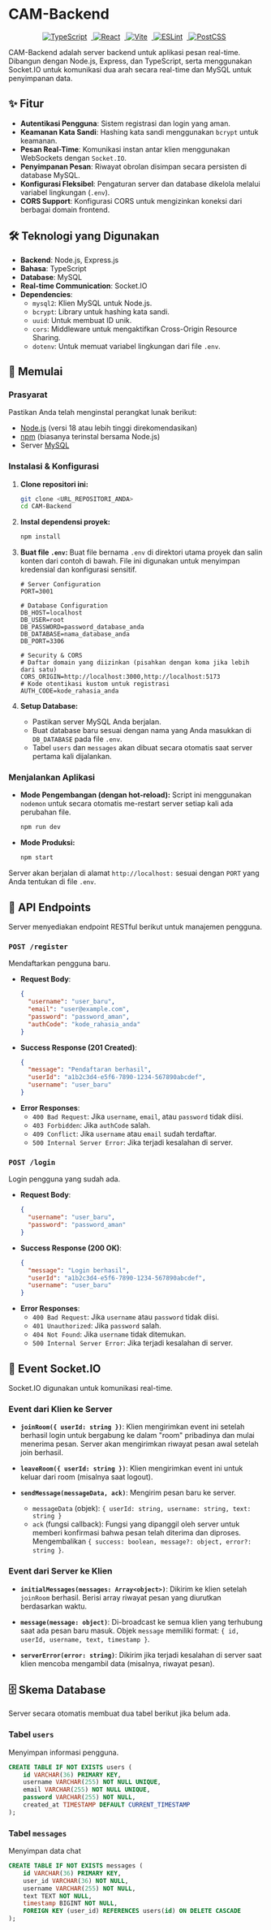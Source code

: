 # CAM-Backend

<p align="center">
  <a href="https://shields.io/">
    <img src="https://img.shields.io/badge/TypeScript-%23007ACC.svg?style=for-the-badge&logo=typescript&logoColor=white" style="margin-right: 8px;" alt="TypeScript"/>
  </a>
  <a href="https://shields.io/">
    <img src="https://img.shields.io/badge/React-%2320232a.svg?style=for-the-badge&logo=react&logoColor=%2361DAFB" style="margin-right: 8px;" alt="React"/>
  </a>
  <a href="https://shields.io/">
    <img src="https://img.shields.io/badge/Vite-%23646CFF.svg?style=for-the-badge&logo=vite&logoColor=white" style="margin-right: 8px;" alt="Vite"/>
  </a>
  <a href="https://shields.io/">
    <img src="https://img.shields.io/badge/ESLint-%234A154B.svg?style=for-the-badge&logo=eslint&logoColor=white" style="margin-right: 8px;" alt="ESLint"/>
  </a>
  <a href="https://shields.io/">
    <img src="https://img.shields.io/badge/PostCSS-%23DD3A0A.svg?style=for-the-badge&logo=postcss&logoColor=white" style="margin-right: 8px;" alt="PostCSS"/>
  </a>
</p>

CAM-Backend adalah server backend untuk aplikasi pesan real-time. Dibangun dengan Node.js, Express, dan TypeScript, serta menggunakan Socket.IO untuk komunikasi dua arah secara real-time dan MySQL untuk penyimpanan data.

## ✨ Fitur

* **Autentikasi Pengguna**: Sistem registrasi dan login yang aman.
* **Keamanan Kata Sandi**: Hashing kata sandi menggunakan `bcrypt` untuk keamanan.
* **Pesan Real-Time**: Komunikasi instan antar klien menggunakan WebSockets dengan `Socket.IO`.
* **Penyimpanan Pesan**: Riwayat obrolan disimpan secara persisten di database MySQL.
* **Konfigurasi Fleksibel**: Pengaturan server dan database dikelola melalui variabel lingkungan (`.env`).
* **CORS Support**: Konfigurasi CORS untuk mengizinkan koneksi dari berbagai domain frontend.

## 🛠️ Teknologi yang Digunakan

* **Backend**: Node.js, Express.js
* **Bahasa**: TypeScript
* **Database**: MySQL
* **Real-time Communication**: Socket.IO
* **Dependencies**:
    * `mysql2`: Klien MySQL untuk Node.js.
    * `bcrypt`: Library untuk hashing kata sandi.
    * `uuid`: Untuk membuat ID unik.
    * `cors`: Middleware untuk mengaktifkan Cross-Origin Resource Sharing.
    * `dotenv`: Untuk memuat variabel lingkungan dari file `.env`.

## 🚀 Memulai

### Prasyarat

Pastikan Anda telah menginstal perangkat lunak berikut:
* [Node.js](https://nodejs.org/) (versi 18 atau lebih tinggi direkomendasikan)
* [npm](https://www.npmjs.com/get-npm) (biasanya terinstal bersama Node.js)
* Server [MySQL](https://www.mysql.com/downloads/)

### Instalasi & Konfigurasi

1.  **Clone repositori ini:**
    ```bash
    git clone <URL_REPOSITORI_ANDA>
    cd CAM-Backend
    ```

2.  **Instal dependensi proyek:**
    ```bash
    npm install
    ```

3.  **Buat file `.env`:**
    Buat file bernama `.env` di direktori utama proyek dan salin konten dari contoh di bawah. File ini digunakan untuk menyimpan kredensial dan konfigurasi sensitif.

    ```dotenv
    # Server Configuration
    PORT=3001

    # Database Configuration
    DB_HOST=localhost
    DB_USER=root
    DB_PASSWORD=password_database_anda
    DB_DATABASE=nama_database_anda
    DB_PORT=3306

    # Security & CORS
    # Daftar domain yang diizinkan (pisahkan dengan koma jika lebih dari satu)
    CORS_ORIGIN=http://localhost:3000,http://localhost:5173
    # Kode otentikasi kustom untuk registrasi
    AUTH_CODE=kode_rahasia_anda
    ```

4.  **Setup Database:**
    * Pastikan server MySQL Anda berjalan.
    * Buat database baru sesuai dengan nama yang Anda masukkan di `DB_DATABASE` pada file `.env`.
    * Tabel `users` dan `messages` akan dibuat secara otomatis saat server pertama kali dijalankan.

### Menjalankan Aplikasi

* **Mode Pengembangan (dengan hot-reload):**
    Script ini menggunakan `nodemon` untuk secara otomatis me-restart server setiap kali ada perubahan file.
    ```bash
    npm run dev
    ```

* **Mode Produksi:**
    ```bash
    npm start
    ```

Server akan berjalan di alamat `http://localhost:` sesuai dengan `PORT` yang Anda tentukan di file `.env`.

## 📝 API Endpoints

Server menyediakan endpoint RESTful berikut untuk manajemen pengguna.

### `POST /register`
Mendaftarkan pengguna baru.

* **Request Body**:
    ```json
    {
      "username": "user_baru",
      "email": "user@example.com",
      "password": "password_aman",
      "authCode": "kode_rahasia_anda"
    }
    ```
* **Success Response (201 Created)**:
    ```json
    {
      "message": "Pendaftaran berhasil",
      "userId": "a1b2c3d4-e5f6-7890-1234-567890abcdef",
      "username": "user_baru"
    }
    ```
* **Error Responses**:
    * `400 Bad Request`: Jika `username`, `email`, atau `password` tidak diisi.
    * `403 Forbidden`: Jika `authCode` salah.
    * `409 Conflict`: Jika `username` atau `email` sudah terdaftar.
    * `500 Internal Server Error`: Jika terjadi kesalahan di server.

### `POST /login`
Login pengguna yang sudah ada.

* **Request Body**:
    ```json
    {
      "username": "user_baru",
      "password": "password_aman"
    }
    ```
* **Success Response (200 OK)**:
    ```json
    {
      "message": "Login berhasil",
      "userId": "a1b2c3d4-e5f6-7890-1234-567890abcdef",
      "username": "user_baru"
    }
    ```
* **Error Responses**:
    * `400 Bad Request`: Jika `username` atau `password` tidak diisi.
    * `401 Unauthorized`: Jika `password` salah.
    * `404 Not Found`: Jika `username` tidak ditemukan.
    * `500 Internal Server Error`: Jika terjadi kesalahan di server.


## 🔌 Event Socket.IO

Socket.IO digunakan untuk komunikasi real-time.

### Event dari Klien ke Server

* **`joinRoom({ userId: string })`**:
    Klien mengirimkan event ini setelah berhasil login untuk bergabung ke dalam "room" pribadinya dan mulai menerima pesan. Server akan mengirimkan riwayat pesan awal setelah join berhasil.

* **`leaveRoom({ userId: string })`**:
    Klien mengirimkan event ini untuk keluar dari room (misalnya saat logout).

* **`sendMessage(messageData, ack)`**:
    Mengirim pesan baru ke server.
    * `messageData` (objek): `{ userId: string, username: string, text: string }`
    * `ack` (fungsi callback): Fungsi yang dipanggil oleh server untuk memberi konfirmasi bahwa pesan telah diterima dan diproses. Mengembalikan `{ success: boolean, message?: object, error?: string }`.

### Event dari Server ke Klien

* **`initialMessages(messages: Array<object>)`**:
    Dikirim ke klien setelah `joinRoom` berhasil. Berisi array riwayat pesan yang diurutkan berdasarkan waktu.

* **`message(message: object)`**:
    Di-broadcast ke semua klien yang terhubung saat ada pesan baru masuk. Objek `message` memiliki format: `{ id, userId, username, text, timestamp }`.

* **`serverError(error: string)`**:
    Dikirim jika terjadi kesalahan di server saat klien mencoba mengambil data (misalnya, riwayat pesan).

## 🗄️ Skema Database

Server secara otomatis membuat dua tabel berikut jika belum ada.

### Tabel `users`
Menyimpan informasi pengguna.
```sql
CREATE TABLE IF NOT EXISTS users (
    id VARCHAR(36) PRIMARY KEY,
    username VARCHAR(255) NOT NULL UNIQUE,
    email VARCHAR(255) NOT NULL UNIQUE,
    password VARCHAR(255) NOT NULL,
    created_at TIMESTAMP DEFAULT CURRENT_TIMESTAMP
);
```
### Tabel `messages`
Menyimpan data chat
```sql
CREATE TABLE IF NOT EXISTS messages (
    id VARCHAR(36) PRIMARY KEY,
    user_id VARCHAR(36) NOT NULL,
    username VARCHAR(255) NOT NULL,
    text TEXT NOT NULL,
    timestamp BIGINT NOT NULL,
    FOREIGN KEY (user_id) REFERENCES users(id) ON DELETE CASCADE
);
```
